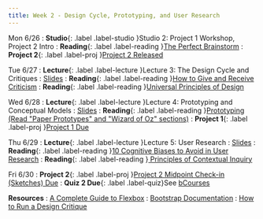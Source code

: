 ```yaml
---
title: Week 2 - Design Cycle, Prototyping, and User Research
---
```


Mon 6/26
: **Studio**{: .label .label-studio }Studio 2: Project 1 Workshop, Project 2 Intro
: **Reading**{: .label .label-reading }[The Perfect Brainstorm](https://drive.google.com/file/d/1Zm83uc7uXnZd05mWT0fArIaYoEGlHPge/view?usp=drive_link)
: **Project 2**{: .label .label-proj }[Project 2 Released](https://docs.google.com/document/d/13_nTDcgD03QQxTWPt2i2IE48Q9eNrTHkogu3UFEbv6U/edit?usp=sharing)

Tue 6/27
: **Lecture**{: .label .label-lecture }Lecture 3: The Design Cycle and Critiques
  : [Slides](#)
: **Reading**{: .label .label-reading }[How to Give and Receive Criticism](https://scottberkun.com/essays/35-how-to-give-and-receive-criticism/)
: **Reading**{: .label .label-reading }[Universal Principles of Design](https://drive.google.com/file/d/1sjpB_i_klcraLfuzs3bxArAfTNsYaqs7/view?usp=drive_link)

Wed 6/28
: **Lecture**{: .label .label-lecture }Lecture 4: Prototyping and Conceptual Models 
  : [Slides](#)
: **Reading**{: .label .label-reading }[Prototyping (Read "Paper Prototypes" and "Wizard of Oz" sections)](http://courses.csail.mit.edu/6.831/2014/readings/L10-prototyping/#paper-prototypes)
: **Project 1**{: .label .label-proj }[Project 1 Due](https://docs.google.com/document/d/1oVXrDPgkPZdaAuH_spkYRJKgVN7QAFXlopm9q7L9GMc/edit?usp=sharing)

Thu 6/29
: **Lecture**{: .label .label-lecture }Lecture 5: User Research
  : [Slides](#)
: **Reading**{: .label .label-reading }[10 Cognitive Biases to Avoid in User Research](https://uxdesign.cc/10-cognitive-biases-to-avoid-in-user-research-and-how-to-avoid-them-993aa397c8c6)
: **Reading**{: .label .label-reading }[ Principles of Contextual Inquiry](https://drive.google.com/file/d/1ZrC2L5XoFgTAU0doacwzgRxI-6HGOT3L/view?usp=drive_link)

Fri 6/30
: **Project 2**{: .label .label-proj }[Project 2 Midpoint Check-in (Sketches) Due](https://docs.google.com/document/d/13_nTDcgD03QQxTWPt2i2IE48Q9eNrTHkogu3UFEbv6U/edit?usp=sharing)
: **Quiz 2 Due**{: .label .label-quiz}See [bCourses](https://bcourses.berkeley.edu/courses/1525535/quizzes/2431472)

**Resources**
: [A Complete Guide to Flexbox](https://css-tricks.com/snippets/css/a-guide-to-flexbox/)
: [Bootstrap Documentation](https://getbootstrap.com/docs/4.1/getting-started/introduction/)
: [How to Run a Design Critique](https://scottberkun.com/essays/23-how-to-run-a-design-critique/)